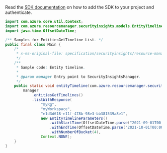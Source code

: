 Read the [SDK documentation](https://github.com/Azure/azure-sdk-for-java/blob/azure-resourcemanager-securityinsights_1.0.0-beta.3/sdk/securityinsights/azure-resourcemanager-securityinsights/README.md) on how to add the SDK to your project and authenticate.

```java
import com.azure.core.util.Context;
import com.azure.resourcemanager.securityinsights.models.EntityTimelineParameters;
import java.time.OffsetDateTime;

/** Samples for EntitiesGetTimeline List. */
public final class Main {
    /*
     * x-ms-original-file: specification/securityinsights/resource-manager/Microsoft.SecurityInsights/preview/2022-01-01-preview/examples/entities/timeline/PostTimelineEntity.json
     */
    /**
     * Sample code: Entity timeline.
     *
     * @param manager Entry point to SecurityInsightsManager.
     */
    public static void entityTimeline(com.azure.resourcemanager.securityinsights.SecurityInsightsManager manager) {
        manager
            .entitiesGetTimelines()
            .listWithResponse(
                "myRg",
                "myWorkspace",
                "e1d3d618-e11f-478b-98e3-bb381539a8e1",
                new EntityTimelineParameters()
                    .withStartTime(OffsetDateTime.parse("2021-09-01T00:00:00.000Z"))
                    .withEndTime(OffsetDateTime.parse("2021-10-01T00:00:00.000Z"))
                    .withNumberOfBucket(4),
                Context.NONE);
    }
}
```
